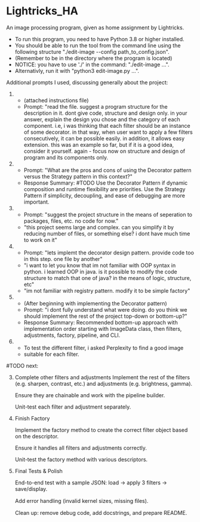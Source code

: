# Lightricks_HA

An image processing program, given as home assignment by Lightricks.
* To run this program, you need to have Python 3.8 or higher installed.
* You should be able to run the tool from the command line using the following 
structure "./edit-image --config path_to_config.json".
* (Remember to be in the directory where the program is located)
* NOTICE: you have to use './' in the command: "./edit-image ...". 
* Alternativly, run it with "python3 edit-image.py ...".

Additional prompts I used, discussing generally about the project:

1. 
   * (attached instructions file)
   * Prompt: "read the file. suggest a program structure for the description
     in it. dont give code, structure and design only. in your answer, explain
     the design you chose and the category of each component. i.e, i was
     thinking that each filter should be an instance of some
     decorator. in that way, when user want to apply a few filters
     consecutively, it can be possible easily. in addition, it allows easy
     extension. this was an example so far, but if it is a good idea, consider
     it yourself. again - focus now on structure and design of program and its
     components only.
2. 
    * Prompt: "What are the pros and cons of using the Decorator pattern versus
      the Strategy pattern in this context?"
    * Response Summary: #TODO
      Use the Decorator Pattern if dynamic composition and runtime flexibility
      are priorities.
      Use the Strategy Pattern if simplicity, decoupling, and ease of debugging
      are more important.
3. 
    * Prompt: "suggest the project structure in the means of seperation to
      packages, files, etc. no code for now."
    * "this project seems large and complex. can you simplify it by reducing
      number of files, or something else? i dont have much time to work on it"
4. 
    * Prompt: "lets implemt the decorator design pattern. provide code too in
      this step. one file by another"
    * "i want to let you know that im not familiar with OOP syntax in python. i
      learned OOP in java. is it possible to modify the code structure to match
      that one of java? in the means of logic, structure, etc"
    * "im not familiar with registry pattern. modify it to be simple factory"
5. 
    * (After beginning with implementing the Decorator pattern)
    * Prompt: "i dont fully understand what were doing. do you think we should
      implement the rest of the project top-down or bottom-up?"
    * Response Summary: Recommended bottom-up approach with implementation
      order starting with ImageData class, then filters, adjustments, factory,
      pipeline, and CLI.

6. * To test the different filter, i asked Perplexity to find a good image 
   * suitable for each filter.

#TODO next:

3. Complete other filters and adjustments
   Implement the rest of the filters (e.g. sharpen, contrast, etc.) and
   adjustments (e.g. brightness, gamma).

   Ensure they are chainable and work with the pipeline builder.

   Unit-test each filter and adjustment separately.

4. Finish Factory

   Implement the factory method to create the correct filter object based on
   the descriptor.

   Ensure it handles all filters and adjustments correctly.

   Unit-test the factory method with various descriptors.

5. Final Tests & Polish

   End-to-end test with a sample JSON: load → apply 3 filters → save/display.

   Add error handling (invalid kernel sizes, missing ﬁles).

   Clean up: remove debug code, add docstrings, and prepare README.

